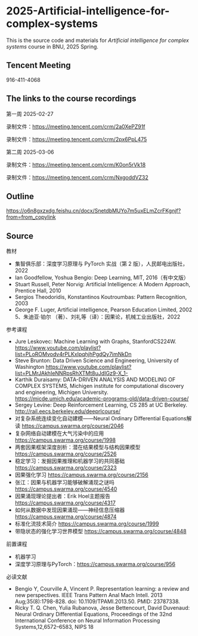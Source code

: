 # 2025-Artificial-intelligence-for-complex-systems

This is the source code and materials for *Artificial intelligence for complex systems* course in BNU, 2025 Spring.<br>

## Tencent Meeting
916-411-4068

## The links to the course recordings
第一周 2025-02-27

录制文件：https://meeting.tencent.com/crm/2a0XePZ91f

录制文件：https://meeting.tencent.com/crm/2px6PpL475

第二周 2025-03-06

录制文件：https://meeting.tencent.com/crm/K0on5rVk18

录制文件：https://meeting.tencent.com/crm/NxgoddVZ32


## Outline
https://o6n8gxzxdg.feishu.cn/docx/SnetdbMUYo7m5uxELmZcrFKgnjf?from=from_copylink

## Source
教材
- 集智俱乐部：深度学习原理与 PyTorch 实战（第 2 版），人民邮电出版社，2022
- Ian Goodfellow, Yoshua Bengio: Deep Learning, MIT, 2016（有中文版）
- Stuart Russell, Peter Norvig: Artificial Intelligence: A Modern Approach, Prentice Hall, 2010
- Sergios Theodoridis, Konstantinos Koutroumbas: Pattern Recognition, 2003
- George F. Luger, Artificial intelligence, Pearson Education Limited, 2002 5、朱迪亚·铂尔 （著）、刘礼等（译）：因果论，机械工业出版社，2022

参考课程
- Jure Leskovec: Machine Learning with Graphs, StanfordCS224W.
https://www.youtube.com/playlist?list=PLoROMvodv4rPLKxIpqhjhPgdQy7imNkDn
- Steve Brunton: Data Driven Science and Engineering, University of Washington
https://www.youtube.com/playlist?list=PLMrJAkhIeNNRpsRhXTMt8uJdIGz9-X_1-
- Karthik Duraisamy: DATA-DRIVEN ANALYSIS AND MODELING OF COMPLEX SYSTEMS, Michigen institute for computational discovery and engineering, Michigen University.
https://micde.umich.edu/academic-programs-old/data-driven-course/
- Sergey Levine: Deep Reinforcement Learning, CS 285 at UC Berkeley.
http://rail.eecs.berkeley.edu/deeprlcourse/
- 对复杂系统连续变化自动建模——Neural Ordinary Differential Equations解读
https://campus.swarma.org/course/2046
- 复杂网络自动建模在大气污染中的应用
https://campus.swarma.org/course/1998
- 两套因果框架深度剖析：潜在结果模型与结构因果模型
https://campus.swarma.org/course/2526
- 稳定学习：发掘因果推理和机器学习的共同基础
https://campus.swarma.org/course/2323
- 因果强化学习 
https://campus.swarma.org/course/2156
- 张江：因果与机器学习能够破解涌现之谜吗
https://campus.swarma.org/course/4540
- 因果涌现理论提出者：Erik Hoel主题报告
https://campus.swarma.org/course/4317
- 如何从数据中发现因果涌现——神经信息压缩器
https://campus.swarma.org/course/4874
- 标准化流技术简介
https://campus.swarma.org/course/1999
- 带隐状态的强化学习世界模型
  https://campus.swarma.org/course/4848

前置课程
- 机器学习
- 深度学习原理与PyTorch：https://campus.swarma.org/course/956

必读文献
- Bengio Y, Courville A, Vincent P. Representation learning: a review and new perspectives. IEEE Trans Pattern Anal Mach Intell. 2013 Aug;35(8):1798-828. doi: 10.1109/TPAMI.2013.50. PMID: 23787338.
- Ricky T. Q. Chen, Yulia Rubanova, Jesse Bettencourt, David Duvenaud: Neural Ordinary Differential Equations, Proceedings of the 32nd International Conference on Neural Information Processing Systems,12,6572–6583, NIPS 18
